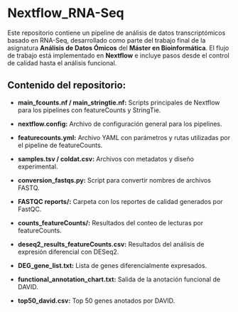# Nextflow_RNA-Seq

Este repositorio contiene un pipeline de análisis de datos transcriptómicos basado en RNA-Seq, desarrollado como parte del trabajo final de la asignatura **Análisis de Datos Ómicos** del **Máster en Bioinformática**. El flujo de trabajo está implementado en **Nextflow** e incluye pasos desde el control de calidad hasta el análisis funcional.

## Contenido del repositorio:

- **main_fcounts.nf / main_stringtie.nf:** Scripts principales de Nextflow para los pipelines con featureCounts y StringTie.

- **nextflow.config:** Archivo de configuración general para los pipelines.

- **featurecounts.yml:** Archivo YAML con parámetros y rutas utilizadas por el pipeline de featureCounts.

- **samples.tsv / coldat.csv:** Archivos con metadatos y diseño experimental.

- **conversion_fastqs.py:** Script para convertir nombres de archivos FASTQ.

- **FASTQC reports/:** Carpeta con los reportes de calidad generados por FastQC.

- **counts_featureCounts/:** Resultados del conteo de lecturas por featureCounts.

- **deseq2_results_featureCounts.csv:** Resultados del análisis de expresión diferencial con DESeq2.

- **DEG_gene_list.txt:** Lista de genes diferencialmente expresados.

- **functional_annotation_chart.txt:** Salida de la anotación funcional de DAVID.

- **top50_david.csv:** Top 50 genes anotados por DAVID.
